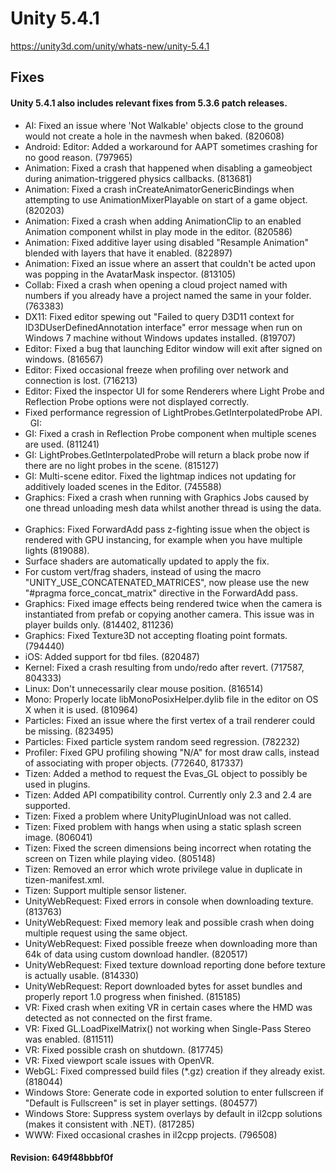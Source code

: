 # Unity 5.4.1
https://unity3d.com/unity/whats-new/unity-5.4.1

## Fixes


#### Unity 5.4.1 also includes relevant fixes from 5.3.6 patch releases.
<ul>
<li>AI: Fixed an issue where 'Not Walkable' objects close to the ground would not create a hole in the navmesh when baked. (820608)</li>
<li>Android: Editor: Added a workaround for AAPT sometimes crashing for no good reason. (797965)</li>
<li>Animation: Fixed a crash that happened when disabling a gameobject during animation-triggered physics callbacks. (813681)</li>
<li>Animation: Fixed a crash inCreateAnimatorGenericBindings when attempting to use AnimationMixerPlayable on start of a game object. (820203)</li>
<li>Animation: Fixed a crash when adding AnimationClip to an enabled Animation component whilst in play mode in the editor. (820586)</li>
<li>Animation: Fixed additive layer using disabled "Resample Animation" blended with layers that have it enabled. (822897)</li>
<li>Animation: Fixed an issue where an assert that couldn't be acted upon was popping in the AvatarMask inspector. (813105)</li>
<li>Collab: Fixed a crash when opening a cloud project named with numbers if you already have a project named the same in your folder. (763383)</li>
<li>DX11: Fixed editor spewing out "Failed to query D3D11 context for ID3DUserDefinedAnnotation interface" error message when run on Windows 7 machine without Windows updates installed. (819707)</li>
<li>Editor: Fixed a bug that launching Editor window will exit after signed on windows. (816567)</li>
<li>Editor: Fixed occasional freeze when profiling over network and connection is lost. (716213)</li>
<li>Editor: Fixed the inspector UI for some Renderers where Light Probe and Reflection Probe options were not displayed correctly. </li>
<li>Fixed performance regression of LightProbes.GetInterpolatedProbe API. &nbsp;&nbsp;GI:</li>
<li>GI: Fixed a crash in Reflection Probe component when multiple scenes are used. (811241)</li>
<li>GI: LightProbes.GetInterpolatedProbe will return a black probe now if there are no light probes in the scene. (815127)</li>
<li>GI: Multi-scene editor. Fixed the lightmap indices not updating for additively loaded scenes in the Editor. (745588)</li>
<li>Graphics: Fixed a crash when running with Graphics Jobs caused by one thread unloading mesh data whilst another thread is using the data. &nbsp;</li>
<li>Graphics: Fixed ForwardAdd pass z-fighting issue when the object is rendered with GPU instancing, for example when you have multiple lights (819088).</li>
<li>Surface shaders are automatically updated to apply the fix.</li>
<li>For custom vert/frag shaders, instead of using the macro "UNITY_USE_CONCATENATED_MATRICES", now please use the new "#pragma force_concat_matrix" directive in the ForwardAdd pass. &nbsp;</li>
<li>Graphics: Fixed image effects being rendered twice when the camera is instantiated from prefab or copying another camera. This issue was in player builds only. (814402, 811236)</li>
<li>Graphics: Fixed Texture3D not accepting floating point formats. (794440)</li>
<li>iOS: Added support for tbd files. (820487)</li>
<li>Kernel: Fixed a crash resulting from undo/redo after revert. (717587, 804333)</li>
<li>Linux: Don't unnecessarily clear mouse position. (816514)</li>
<li>Mono: Properly locate libMonoPosixHelper.dylib file in the editor on OS X when it is used. (810964)</li>
<li>Particles: Fixed an issue where the first vertex of a trail renderer could be missing. (823495)</li>
<li>Particles: Fixed particle system random seed regression. (782232)</li>
<li>Profiler: Fixed GPU profiling showing "N/A" for most draw calls, instead of associating with proper objects. (772640, 817337)</li>
<li>Tizen: Added a method to request the Evas_GL object to possibly be used in plugins. &nbsp;</li>
<li>Tizen: Added API compatibility control. Currently only 2.3 and 2.4 are supported. &nbsp;</li>
<li>Tizen: Fixed a problem where UnityPluginUnload was not called. &nbsp;</li>
<li>Tizen: Fixed problem with hangs when using a static splash screen image. (806041)</li>
<li>Tizen: Fixed the screen dimensions being incorrect when rotating the screen on Tizen while playing video. (805148)</li>
<li>Tizen: Removed an error which wrote privilege value in duplicate in tizen-manifest.xml. &nbsp;</li>
<li>Tizen: Support multiple sensor listener. &nbsp;</li>
<li>UnityWebRequest: Fixed errors in console when downloading texture. (813763)</li>
<li>UnityWebRequest: Fixed memory leak and possible crash when doing multiple request using the same object.</li>
<li>UnityWebRequest: Fixed possible freeze when downloading more than 64k of data using custom download handler. (820517)</li>
<li>UnityWebRequest: Fixed texture download reporting done before texture is actually usable. (814330)</li>
<li>UnityWebRequest: Report downloaded bytes for asset bundles and properly report 1.0 progress when finished. (815185)</li>
<li>VR: Fixed crash when exiting VR in certain cases where the HMD was detected as not connected on the first frame. &nbsp;</li>
<li>VR: Fixed GL.LoadPixelMatrix() not working when Single-Pass Stereo was enabled. (811511)</li>
<li>VR: Fixed possible crash on shutdown. (817745)</li>
<li>VR: Fixed viewport scale issues with OpenVR.</li>
<li>WebGL: Fixed compressed build files (*.gz) creation if they already exist. (818044)</li>
<li>Windows Store: Generate code in exported solution to enter fullscreen if "Default is Fullscreen" is set in player settings. (804577)</li>
<li>Windows Store: Suppress system overlays by default in il2cpp solutions (makes it consistent with .NET). (817285)</li>
<li>WWW: Fixed occasional crashes in il2cpp projects. (796508)</li>
</ul>

#### Revision: 649f48bbbf0f
